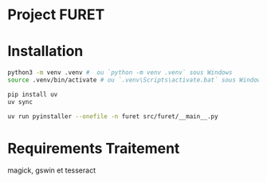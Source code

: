 # Project FURET


# Installation

```bash
python3 -m venv .venv #  ou `python -m venv .venv` sous Windows
source .venv/bin/activate # ou `.venv\Scripts\activate.bat` sous Windows
```

```bash
pip install uv
uv sync
```

```bash
uv run pyinstaller --onefile -n furet src/furet/__main__.py 
```

# Requirements Traitement

magick, gswin et tesseract 


